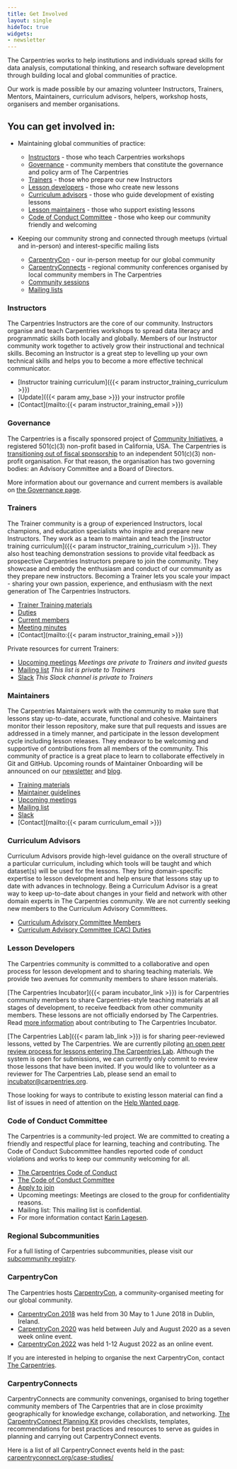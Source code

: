 ```yaml
---
title: Get Involved
layout: single
hideToc: true 
widgets:
- newsletter
---
```



The Carpentries works to help institutions and individuals spread skills for data analysis, computational thinking, and research software development through building local and global communities of practice.

Our work is made possible by our amazing volunteer Instructors, Trainers, Mentors, Maintainers, curriculum advisors, helpers, workshop hosts, organisers and member organisations.

## You can get involved in: 

* Maintaining global communities of practice:
    * [Instructors](#instructors) - those who teach Carpentries workshops 
	* [Governance](#governance) - community members that constitute the governance and policy arm of The Carpentries
	* [Trainers](#trainers) - those who prepare our new Instructors
	* [Lesson developers](#lesson-developers) - those who create new lessons
	* [Curriculum advisors](#curriculum-advisors) - those who guide development of existing lessons
	* [Lesson maintainers](#maintainers) - those who support existing lessons
	* [Code of Conduct Committee](#code-of-conduct-committee) - those who keep our community friendly and welcoming

* Keeping our community strong and connected through meetups (virtual and in-person) and interest-specific mailing lists
	* [CarpentryCon](#carpentrycon) - our in-person meetup for our global community
	* [CarpentryConnects](#carpentryconnects) - regional community conferences organised by local community members in The Carpentries
	* [Community sessions](/community/events/)
	* [Mailing lists](https://carpentries.topicbox.com/latest)



### Instructors
The Carpentries Instructors are the core of our community. Instructors organise and teach Carpentries workshops to spread data literacy and programmatic skills both locally and globally. Members of our Instructor community work together to actively grow their instructional and technical skills. Becoming an Instructor is a great step to levelling up your own technical skills and helps you to become a more effective technical communicator.

* [Instructor training curriculum]({{< param instructor_training_curriculum >}})
* [Update]({{< param amy_base >}}) your instructor profile
* [Contact](mailto:{{< param instructor_training_email >}})

### Governance
The Carpentries is a fiscally sponsored project of [Community Initiatives](https://communityinitiatives.org/), a registered 501(c)(3) non-profit based in California, USA. The Carpentries is [transitioning out of fiscal sponsorship](#) to an independent 501(c)(3) non-profit organisation. For that reason, the organisation has two governing bodies: an Advisory Committee and a Board of Directors.

More information about our governance and current members is available on [the Governance page](/about-us/governance/).

### Trainers
The Trainer community is a group of experienced Instructors, local champions, and education specialists who inspire and prepare new Instructors. They work as a team to maintain and teach the [instructor training curriculum]({{< param instructor_training_curriculum >}}). They also host teaching demonstration sessions to provide vital feedback as prospective Carpentries Instructors prepare to join the community. They showcase and embody the enthusiasm and conduct of our community as they prepare new instructors. Becoming a Trainer lets you scale your impact - sharing your own passion, experience, and enthusiasm with the next generation of The Carpentries Instructors.

* [Trainer Training materials](https://carpentries.github.io/trainer-training/)
* [Duties](#)
* [Current members](https://github.com/carpentries/trainers/blob/main/README.md#current-members)
* [Meeting minutes](https://github.com/carpentries/trainers/tree/main/minutes)
* [Contact](mailto:{{< param instructor_training_email >}})

Private resources for current Trainers:
* [Upcoming meetings](http://pad.carpentries.org/trainers) *Meetings are private to Trainers and invited guests*
* [Mailing list](#) *This list is private to Trainers*
* [Slack](#) *This Slack channel is private to Trainers*


### Maintainers
The Carpentries Maintainers work with the community to make sure that lessons stay up-to-date, accurate, functional and cohesive. Maintainers monitor their lesson repository, make sure that pull requests and issues are addressed in a timely manner, and participate in the lesson development cycle including lesson releases. They endeavor to be welcoming and supportive of contributions from all members of the community. This community of practice is a great place to learn to collaborate effectively in Git and GitHub. Upcoming rounds of Maintainer Onboarding will be announced on our [newsletter](/newsletter) and [blog](/blog/).

* [Training materials](https://carpentries.github.io/maintainer-onboarding/)
* [Maintainer guidelines](#)
* [Upcoming meetings](https://codimd.carpentries.org/maintainers?both)
* [Mailing list](#)
* [Slack](#)
* [Contact](mailto:{{< param curriculum_email >}})


### Curriculum Advisors
Curriculum Advisors provide high-level guidance on the overall structure of a particular curriculum,
including which tools will be taught and which dataset(s) will be used for the lessons.
They bring domain-specific expertise to lesson development and help ensure that
lessons stay up to date with advances in technology. Being a Curriculum Advisor is a great way to keep up-to-date about changes in your field and
network with other domain experts in The Carpentries community. We are not currently seeking new members to the Curriculum Advisory Committees.

* [Curriculum Advisory Committee Members](/community/curriculum_advisors/)
* [Curriculum Advisory Committee (CAC) Duties](#)


### Lesson Developers

The Carpentries community is committed to a collaborative and open process for lesson development and to sharing teaching materials. We provide two avenues for community members to share lesson materials.

[The Carpentries Incubator]({{< param incubator_link >}}) is for Carpentries community members to share Carpentries-style teaching materials at all stages of development, to receive feedback from other community members. These lessons are not officially endorsed by The Carpentries. Read [more information](https://github.com/carpentries-incubator/proposals/blob/master/README.md) about contributing to The Carpentries Incubator.

[The Carpentries Lab]({{< param lab_link >}}) is for sharing peer-reviewed lessons, vetted by The Carpentries. We are currently piloting [an open peer review process for lessons entering The Carpentries Lab](https://github.com/carpentries-lab/reviews/). Although the system is open for submissions, we can currently only commit to review those lessons that have been invited. If you would like to volunteer as a reviewer for The Carpentries Lab, please send an email to [incubator@carpentries.org](mailto:incubator@carpentries.org).

Those looking for ways to contribute to existing lesson material can find
a list of issues in need of attention on the [Help Wanted page](#).

### Code of Conduct Committee

The Carpentries is a community-led project. We are committed to creating a friendly and respectful place for learning, teaching and contributing. The Code of Conduct Subcommittee handles reported code of conduct violations and works to keep our community welcoming for all.

* [The Carpentries Code of Conduct](#)
* [The Code of Conduct Committee](/community/coc_ctte/)
* [Apply to join](https://goo.gl/forms/9NMhirB5wXGZ2FUc2)
* Upcoming meetings: Meetings are closed to the group for confidentiality reasons.
* Mailing list: This mailing list is confidential.
* For more information contact [Karin Lagesen](mailto:karin.lagesen@gmail.com).

### Regional Subcommunities

For a full listing of Carpentries subcommunities, please visit our [subcommunity registry](/community/get-connected/#subcommunities).

### CarpentryCon

The Carpentries hosts [CarpentryCon](http://www.carpentrycon.org/), a community-organised meeting for our global community.
* [CarpentryCon 2018](https://2018.carpentrycon.org/) was held from 30 May to 1 June 2018 in Dublin, Ireland.
* [CarpentryCon 2020](https://2020.carpentrycon.org) was held between July and August 2020 as a seven week online event.
* [CarpentryCon 2022](https://2022.carpentrycon.org/) was held 1-12 August 2022 as an online event.

If you are interested in helping to organise the next CarpentryCon, contact [The Carpentries](#).

### CarpentryConnects

CarpentryConnects are community convenings, organised to bring together community members of The Carpentries that are in close proximity geographically for knowledge exchange, collaboration, and networking. [The CarpentryConnect Planning Kit](https://carpentryconnect.org) provides checklists, templates, recommendations for best practices and resources to serve as guides in planning and carrying out CarpentryConnect events.

Here is a list of all CarpentryConnect events held in the past: [carpentryconnect.org/case-studies/](https://carpentryconnect.org/case-studies/)

